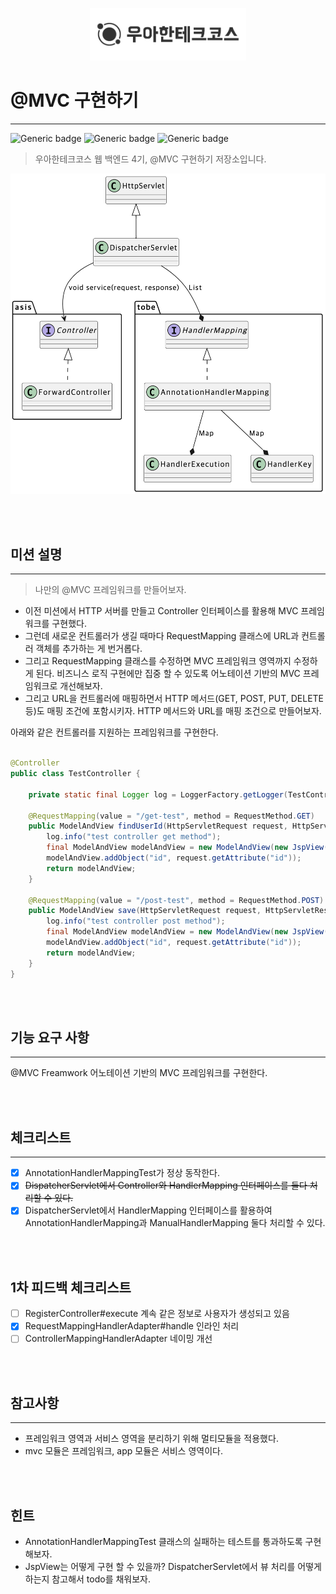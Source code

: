 <p align="center">
    <img src="./woowacourse.png" alt="우아한테크코스" width="250px">
</p>

# @MVC 구현하기

---

![Generic badge](https://img.shields.io/badge/Level4-mvc-green.svg)
![Generic badge](https://img.shields.io/badge/test-2_passed-blue.svg)
![Generic badge](https://img.shields.io/badge/version-1.0.0-brightgreen.svg)

> 우아한테크코스 웹 백엔드 4기, @MVC 구현하기 저장소입니다.

<img src="./diagram.png" alt="java-lotto-operation" width="768px">

<br><br>

## 미션 설명

---

> 나만의 @MVC 프레임워크를 만들어보자.

- 이전 미션에서 HTTP 서버를 만들고 Controller 인터페이스를 활용해 MVC 프레임워크를 구현했다.
- 그런데 새로운 컨트롤러가 생길 때마다 RequestMapping 클래스에 URL과 컨트롤러 객체를 추가하는 게 번거롭다.
- 그리고 RequestMapping 클래스를 수정하면 MVC 프레임워크 영역까지 수정하게 된다.
  비즈니스 로직 구현에만 집중 할 수 있도록 어노테이션 기반의 MVC 프레임워크로 개선해보자.
- 그리고 URL을 컨트롤러에 매핑하면서 HTTP 메서드(GET, POST, PUT, DELETE 등)도 매핑 조건에 포함시키자.
  HTTP 메서드와 URL를 매핑 조건으로 만들어보자.

아래와 같은 컨트롤러를 지원하는 프레임워크를 구현한다.

```java

@Controller
public class TestController {

    private static final Logger log = LoggerFactory.getLogger(TestController.class);

    @RequestMapping(value = "/get-test", method = RequestMethod.GET)
    public ModelAndView findUserId(HttpServletRequest request, HttpServletResponse response) {
        log.info("test controller get method");
        final ModelAndView modelAndView = new ModelAndView(new JspView("/get-test.jsp"));
        modelAndView.addObject("id", request.getAttribute("id"));
        return modelAndView;
    }

    @RequestMapping(value = "/post-test", method = RequestMethod.POST)
    public ModelAndView save(HttpServletRequest request, HttpServletResponse response) {
        log.info("test controller post method");
        final ModelAndView modelAndView = new ModelAndView(new JspView("/post-test.jsp"));
        modelAndView.addObject("id", request.getAttribute("id"));
        return modelAndView;
    }
}
```

<br><br>

## 기능 요구 사항

---

@MVC Freamwork
어노테이션 기반의 MVC 프레임워크를 구현한다.

<br><br>

## 체크리스트

---

- [x] AnnotationHandlerMappingTest가 정상 동작한다.
- [x] ~~DispatcherServlet에서 Controller와 HandlerMapping 인터페이스를 둘다 처리할 수 있다.~~
- [x] DispatcherServlet에서 HandlerMapping 인터페이스를 활용하여<br>AnnotationHandlerMapping과 ManualHandlerMapping 둘다 처리할 수 있다.

<br><br>

## 1차 피드백 체크리스트

- [ ] RegisterController#execute 계속 같은 정보로 사용자가 생성되고 있음
- [x] RequestMappingHandlerAdapter#handle 인라인 처리
- [ ] ControllerMappingHandlerAdapter 네이밍 개선

<br><br>

## 참고사항

---

- 프레임워크 영역과 서비스 영역을 분리하기 위해 멀티모듈을 적용했다.
- mvc 모듈은 프레임워크, app 모듈은 서비스 영역이다.

<br><br>

## 힌트

- AnnotationHandlerMappingTest 클래스의 실패하는 테스트를 통과하도록 구현해보자.
- JspView는 어떻게 구현 할 수 있을까? DispatcherServlet에서 뷰 처리를 어떻게 하는지 참고해서 todo를 채워보자.

<br><br>
